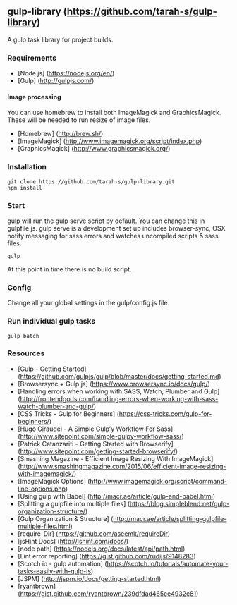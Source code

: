 ## gulp-library (https://github.com/tarah-s/gulp-library)

A gulp task library for project builds.


### Requirements
* [Node.js] (https://nodejs.org/en/)
* [Gulp] (http://gulpjs.com/)

#### Image processing
You can use homebrew to install both ImageMagick and GraphicsMagick. These will be needed to run resize of image files.
* [Homebrew] (http://brew.sh/)
* [ImageMagick] (http://www.imagemagick.org/script/index.php)
* [GraphicsMagick] (http://www.graphicsmagick.org/)

### Installation
```
git clone https://github.com/tarah-s/gulp-library.git
npm install

```

### Start
gulp will run the gulp serve script by default. You can change this in gulpfile.js.
gulp serve is a development set up includes browser-sync, OSX notify messaging for sass errors and watches uncompiled scripts & sass files.

```
gulp

```
At this point in time there is no build script.

### Config
Change all your global settings in the gulp/config.js file


### Run individual gulp tasks
```
gulp batch

```

### Resources
* [Gulp - Getting Started] (https://github.com/gulpjs/gulp/blob/master/docs/getting-started.md)
* [Browsersync + Gulp.js] (https://www.browsersync.io/docs/gulp/)
* [Handling errors when working with SASS, Watch, Plumber and Gulp] (http://frontendgods.com/handling-errors-when-working-with-sass-watch-plumber-and-gulp/)
* [CSS Tricks - Gulp for Beginners] (https://css-tricks.com/gulp-for-beginners/)
* [Hugo Giraudel - A Simple Gulp’y Workflow For Sass] (http://www.sitepoint.com/simple-gulpy-workflow-sass/)
* [Patrick Catanzariti - Getting Started with Browserify] (http://www.sitepoint.com/getting-started-browserify/)
* [Smashing Magazine - Efficient Image Resizing With ImageMagick] (http://www.smashingmagazine.com/2015/06/efficient-image-resizing-with-imagemagick/)
* [ImageMagick Options] (http://www.imagemagick.org/script/command-line-options.php)
* [Using gulp with Babel] (http://macr.ae/article/gulp-and-babel.html)
* [Splitting a gulpfile into multiple files] (https://blog.simpleblend.net/gulp-organization-structure/)
* [Gulp Organization & Structure] (http://macr.ae/article/splitting-gulpfile-multiple-files.html)
* [require-Dir] (https://github.com/aseemk/requireDir)
* [jsHint Docs] (http://jshint.com/docs/)
* [node path] (https://nodejs.org/docs/latest/api/path.html)
* [Lint error reporting] (https://gist.github.com/rudijs/9148283)
* [Scotch io - gulp automation] (https://scotch.io/tutorials/automate-your-tasks-easily-with-gulp-js)
* [JSPM] (http://jspm.io/docs/getting-started.html)
* [ryantbrown] (https://gist.github.com/ryantbrown/239dfdad465ce4932c81)
